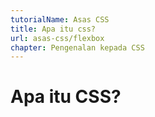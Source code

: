 ```yaml
---
tutorialName: Asas CSS
title: Apa itu css?
url: asas-css/flexbox
chapter: Pengenalan kepada CSS
---
```


# Apa itu CSS?